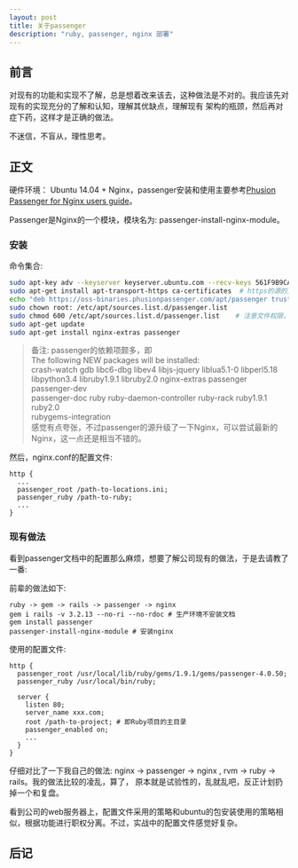 ```yaml
---
layout: post
title: 关于passenger
description: "ruby, passenger, nginx 部署"
---
```


## 前言

对现有的功能和实现不了解，总是想着改来该去，这种做法是不对的。我应该先对现有的实现充分的了解和认知，理解其优缺点，理解现有
架构的瓶颈，然后再对症下药，这样才是正确的做法。

不迷信，不盲从，理性思考。

## 正文

硬件环境： Ubuntu 14.04 + Nginx，passenger安装和使用主要参考[Phusion Passenger for Nginx users guide](https://www.phusionpassenger.com/documentation/Users%20guide%20Nginx.html)。

Passenger是Nginx的一个模块，模块名为: passenger-install-nginx-module。

### 安装

命令集合:

```sh
sudo apt-key adv --keyserver keyserver.ubuntu.com --recv-keys 561F9B9CAC40B2F7
sudo apt-get install apt-transport-https ca-certificates  # https的源的支持
echo "deb https://oss-binaries.phusionpassenger.com/apt/passenger trusty main # Ubuntu 14.04" > /etc/apt/sources.list.d/passenger.list
sudo chown root: /etc/apt/sources.list.d/passenger.list
sudo chmod 600 /etc/apt/sources.list.d/passenger.list    # 注意文件权限，不然不能识别
sudo apt-get update
sudo apt-get install nginx-extras passenger
```

> 备注: passenger的依赖项颇多，即  
  The following NEW packages will be installed:  
  crash-watch gdb libc6-dbg libev4 libjs-jquery liblua5.1-0 libperl5.18  
  libpython3.4 libruby1.9.1 libruby2.0 nginx-extras passenger passenger-dev  
  passenger-doc ruby ruby-daemon-controller ruby-rack ruby1.9.1 ruby2.0  
  rubygems-integration  
  感觉有点夸张，不过passenger的源升级了一下Nginx，可以尝试最新的Nginx，这一点还是相当不错的。

然后，nginx.conf的配置文件: 

```
http {
  ...
  passenger_root /path-to-locations.ini;
  passenger_ruby /path-to-ruby;
  ...
}
```

### 现有做法

看到passenger文档中的配置那么麻烦，想要了解公司现有的做法，于是去请教了一番: 

前辈的做法如下: 

```
ruby -> gem -> rails -> passenger -> nginx
gem i rails -v 3.2.13 --no-ri --no-rdoc # 生产环境不安装文档
gem install passenger
passenger-install-nginx-module # 安装nginx
```

使用的配置文件: 

```
http {
  passenger_root /usr/local/lib/ruby/gems/1.9.1/gems/passenger-4.0.50;
  passenger_ruby /usr/local/bin/ruby;

  server {
    listen 80;
    server_name xxx.com;
    root /path-to-project; # 即Ruby项目的主目录
    passenger_enabled on;
    ...
  }
}
```

仔细对比了一下我自己的做法: nginx -> passenger -> nginx , rvm -> ruby -> rails。我的做法比较的凌乱，算了，
原本就是试验性的，乱就乱吧，反正计划扔掉一个和复盘。

看到公司的web服务器上，配置文件采用的策略和ubuntu的包安装使用的策略相似，根据功能进行职权分离。不过，实战中的配置文件感觉好复杂。

## 后记



